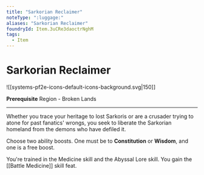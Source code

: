 ```yaml
---
title: "Sarkorian Reclaimer"
noteType: ":luggage:"
aliases: "Sarkorian Reclaimer"
foundryId: Item.3uCRe3daoctrNghM
tags:
  - Item
---
```


# Sarkorian Reclaimer
![[systems-pf2e-icons-default-icons-background.svg|150]]

**Prerequisite** Region - Broken Lands

* * *

Whether you trace your heritage to lost Sarkoris or are a crusader trying to atone for past fanatics' wrongs, you seek to liberate the Sarkorian homeland from the demons who have defiled it.

Choose two ability boosts. One must be to **Constitution** or **Wisdom**, and one is a free boost.

You're trained in the Medicine skill and the Abyssal Lore skill. You gain the [[Battle Medicine]] skill feat.
